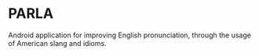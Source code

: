 # PARLA
Android application for improving English pronunciation, through the usage of American slang and idioms.

